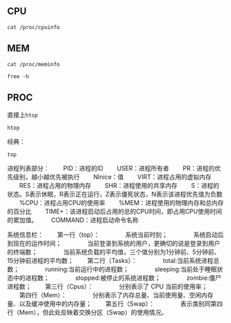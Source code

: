 ## CPU

```shell
cat /proc/cpuinfo
```

## MEM

```shell
cat /proc/meminfo
```

```shell
free -h
```

## PROC

直接上`htop`

```shell
htop
```

经典：

```shell
top
```
进程列表部分：
　　PID：进程的ID
　　USER：进程所有者
　　PR：进程的优先级别，越小越优先被执行
　　NInice：值
　　VIRT：进程占用的虚拟内存
　　RES：进程占用的物理内存
　　SHR：进程使用的共享内存
　　S：进程的状态。S表示休眠，R表示正在运行，Z表示僵死状态，N表示该进程优先值为负数
　　%CPU：进程占用CPU的使用率
　　%MEM：进程使用的物理内存和总内存的百分比
　　TIME+：该进程启动后占用的总的CPU时间，即占用CPU使用时间的累加值。
　　COMMAND：进程启动命令名称


系统信息栏：
　　第一行（top）：
　　　　系统当前时刻；
　　　　系统启动后到现在的运作时间；
　　　　当前登录到系统的用户，更确切的说是登录到用户的终端数；
　　　　当前系统负载的平均值，三个值分别为1分钟前、5分钟前、15分钟前进程的平均数；
　　第二行（Tasks）：
　　　　total:当前系统进程总数；
　　　　running:当前运行中的进程数；
　　　　sleeping:当前处于睡眠状态中的进程数；
　　　　stopped:被停止的系统进程数；
　　　　zombie:僵尸进程数；
　　第三行（Cpus）：
　　　　分别表示了 CPU 当前的使用率；
　　第四行（Mem）：
　　　　分别表示了内存总量、当前使用量、空闲内存量、以及缓冲使用中的内存量；
　　第五行（Swap）：
　　　　表示类别同第四行（Mem），但此处反映着交换分区（Swap）的使用情况。